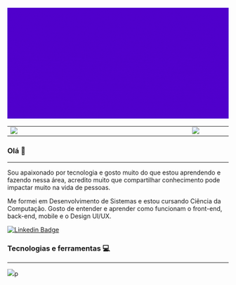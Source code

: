 ![Banner github](https://raw.githubusercontent.com/gabrielronny/gabrielronny/master/images/banner.gif)

<center>
  <table>
    <tr>
        <td><img width="400px" align="left" src="https://github-readme-stats.vercel.app/api/top-langs/?username=gabrielronny&hide=html&layout=compact&theme=buefy" /></td>
        <td><img width="495px" align="left" src="https://github-readme-stats.vercel.app/api?username=gabrielronny&theme=buefy"/></td>
    </tr>   
  </table>
</center>  


### Olá 👋
---

Sou apaixonado por tecnologia e gosto muito do que estou aprendendo e fazendo nessa área, acredito muito que compartilhar conhecimento pode impactar muito na vida de pessoas.

Me formei em Desenvolvimento de Sistemas e estou cursando Ciência da Computação. Gosto de entender e aprender como funcionam o front-end, back-end, mobile e o Design UI/UX.


[![Linkedin Badge](https://img.shields.io/badge/-LinkedIn-blue?style=flat-square&logo=Linkedin&logoColor=white&link=https://www.linkedin.com/in/harshkumarkhatri/)](https://www.linkedin.com/in/gabrielronny/)

### Tecnologias e ferramentas :computer:


---
![](https://komarev.com/ghpvc/?username=gabrielronny&color=blue&style=flat)p




